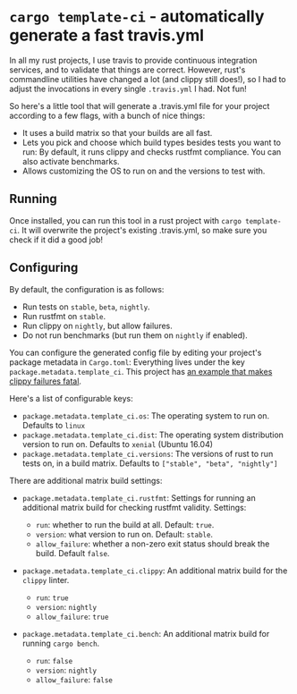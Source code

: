 # `cargo template-ci` - automatically generate a fast travis.yml

In all my rust projects, I use travis to provide continuous
integration services, and to validate that things are
correct. However, rust's commandline utilities have changed a lot (and
clippy still does!), so I had to adjust the invocations in every
single `.travis.yml` I had. Not fun!

So here's a little tool that will generate a .travis.yml file for your
project according to a few flags, with a bunch of nice things:

* It uses a build matrix so that your builds are all fast.
* Lets you pick and choose which build types besides tests you want to
  run: By default, it runs clippy and checks rustfmt compliance. You
  can also activate benchmarks.
* Allows customizing the OS to run on and the versions to test with.

## Running

Once installed, you can run this tool in a rust project with `cargo
template-ci`. It will overwrite the project's existing .travis.yml, so
make sure you check if it did a good job!

## Configuring

By default, the configuration is as follows:

* Run tests on `stable`, `beta`, `nightly`.
* Run rustfmt on `stable`.
* Run clippy on `nightly`, but allow failures.
* Do not run benchmarks (but run them on `nightly` if enabled).

You can configure the generated config file by editing your project's
package metadata in `Cargo.toml`: Everything lives under the key
`package.metadata.template_ci`. This project has [an example that
makes clippy failures
fatal](https://github.com/antifuchs/cargo-template-ci/blob/a8740c68351cd99376c39b5906fde06e271e5e01/Cargo.toml#L27-L28).

Here's a list of configurable keys:

* `package.metadata.template_ci.os`: The operating system to run on. Defaults to `linux`
* `package.metadata.template_ci.dist`: The operating system distribution version to run on. Defaults to `xenial` (Ubuntu 16.04)
* `package.metadata.template_ci.versions`: The versions of rust to run tests on, in a build matrix. Defaults to `["stable", "beta", "nightly"]`

There are additional matrix build settings:

* `package.metadata.template_ci.rustfmt`: Settings for running an additional matrix build for checking rustfmt validity. Settings:
  * `run`: whether to run the build at all. Default: `true`.
  * `version`: what version to run on. Default: `stable`.
  * `allow_failure`: whether a non-zero exit status should break the build. Default `false`.

* `package.metadata.template_ci.clippy`: An additional matrix build for the `clippy` linter.
  * `run`: `true`
  * `version`: `nightly`
  * `allow_failure`: `true`

* `package.metadata.template_ci.bench`: An additional matrix build for running `cargo bench`.
  * `run`: `false`
  * `version`: `nightly`
  * `allow_failure`: `false`
